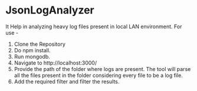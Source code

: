 # JsonLogAnalyzer

It Help in analyzing heavy log files present in local LAN environment. 
For use -
1. Clone the Repository
2. Do npm install.
3. Run mongodb.
4. Navigate to http://localhost:3000/
5. Provide the path of the folder where logs are present. The tool will parse all the files present in the folder considering every file to be a log file.
6. Add the required filter and filter the results.
